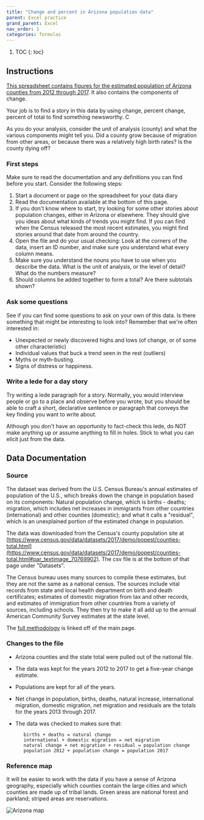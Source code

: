 ```yaml
---
title: "Change and percent in Arizona population data"
parent: Excel practice
grand_parent: Excel
nav_order: 1
categories: formulas
---
```


1. TOC
{: toc}


## Instructions

[This spreadsheet contains figures for the estimated population of Arizona counties from 2012 through 2017]({{site.baseurl}}/assets/data/xlexamples/arizona_popchange_2017.xlsx). It also contains the components of change.

Your job is to find a story in this data by using change, percent change, percent of total to find something newsworthy. C

As you do your analysis, consider the unit of analysis (county) and what the various components might tell you. Did a county grow because of migration from other areas, or because there was a relatively high birth rates? Is the county dying off?

### First steps

Make sure to read the documentation and any definitions you can find before you start. Consider the following steps:

1. Start a document or page on the spreadsheet for your data diary
2. Read the documentation available at the bottom of this page.
3. If you don't know where to start, try looking for some other stories about population changes, either in Arizona or elsewhere. They should give you ideas about what kinds of trends you might find. If you can find when the Census released the most recent estimates, you might find stories around that date from around the country.
4. Open the file and do your usual checking: Look at the corners of the data, insert an ID number, and make sure you understand what every column means.
5. Make sure you understand the nouns you have to use when you describe the data. What is the unit of analysis, or the level of detail? What do the numbers measure?
6. Should columns be added together to form a total? Are there subtotals shown?

### Ask some questions

See if you can find some questions to ask on your own of this data. Is there something that might be interesting to look into? Remember that we're often interested in:

* Unexpected or newly discovered highs and lows (of change, or of some other characteristic)
* Individual values that buck a trend seen in the rest (outliers)
* Myths or myth-busting.
* Signs of distress or happiness.

### Write a lede for a day story
Try writing a lede paragraph for a story. Normally, you would interview people or go to a place and observe before you wrote, but you should be able to craft a short, declarative sentence or paragraph that conveys the key finding you want to write about.

Although you don't have an opportunity to fact-check this lede, do NOT make anything up or assume anything to fill in holes. Stick to what you can elicit just from the data.

## Data Documentation

### Source

The dataset was derived from the U.S. Census Bureau's annual estimates of population of the U.S., which breaks down the change in population based on its components: Natural population change, which is births - deaths; migration, which includes net increases in immigrants from other countries (international) and other counties (domestic); and what it calls a "residual", which is an unexplained portion of the estimated change in population.

The data was downloaded from the Census's county population site at [https://www.census.gov/data/datasets/2017/demo/popest/counties-total.html](https://www.census.gov/data/datasets/2017/demo/popest/counties-total.html#par_textimage_70769902). The csv file is at the bottom of that page under "Datasets".

The Census bureau uses many sources to compile these estimates, but they are not the same as a national census. The sources include vital records from state and local health department on birth and death certificates; estimates of domestic migration from tax and other records, and estimates of immigration from other countries from a variety of sources, including schools. They then try to make it all add up to the annual American Community Survey estimates at the state level.

The [full methodology](https://www2.census.gov/programs-surveys/popest/technical-documentation/methodology/2010-2017/2017-natstcopr-meth.pdf?#) is linked off of the main page.

### Changes to the file

* Arizona counties and the state total were pulled out of the national file.

* The data was kept for the years 2012 to 2017 to get a five-year change estimate.

* Populations are kept for all of the years.

* Net change in population, births, deaths, natural increase, international migration, domestic migration, net migration and residuals are the totals for the years 2013 through 2017.

* The data was checked to makes sure that:

         births + deaths = natural change
         international + domestic migration = net migration
         natural change + net migration + residual = population change
         population 2012 + population change = population 2017


### Reference map

It will be easier to work with the data if you have a sense of Arizona geography, especially which counties contain the large cities and which counties are made up of tribal lands. Green areas are national forest and parkland; striped areas are reservations.

![Arizona map]({{site.baseurl}}/assets/images/01-azstatemap.png)

